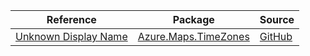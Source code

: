 | Reference | Package | Source |
|---|---|---|
|[Unknown Display Name](maps.timezones-readme.md)|[Azure.Maps.TimeZones](https://www.nuget.org/packages/Azure.Maps.TimeZones)|[GitHub](https://github.com/Azure/azure-sdk-for-net/blob/main/sdk/maps/Azure.Maps.TimeZones)|
